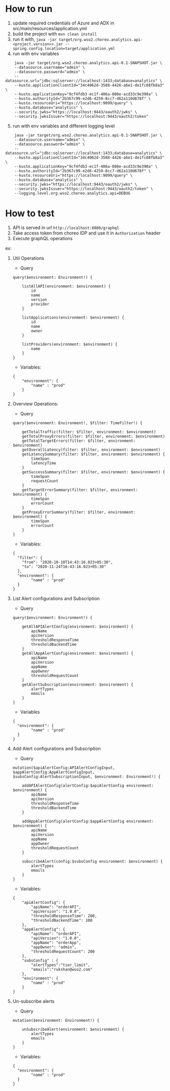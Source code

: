 # How to run
1. update required credentials of Azure and ADX in src/main/resources/application.yml
2. build the project with `mvn clean install`
3. run it with, `java -jar target/org.wso2.choreo.analytics.api-<project.version>>.jar --spring.config.location=target/application.yml`
4. run with env variables
```
    java -jar target/org.wso2.choreo.analytics.api-0.1-SNAPSHOT.jar \
    --datasource.username="admin" \
    --datasource.password="admin" \
    --datasource.url="jdbc:sqlserver://localhost:1433;database=analytics" \
    --kusto.applicationClientId="34c4062d-3588-4426-a6e1-de1fc88fb8a3" \
    --kusto.applicationKey="9cf4fdb3-ec1f-406a-808e-acd33c9e390a" \
    --kusto.authorityId="2b367c99-e2d6-4259-8cc7-d62a110d678f" \
    --kusto.resourceUri="https://localhost:9099/query" \
    --kusto.database="analytics" \
    --security.jwks="https://localhost:9443/oauth2/jwks" \
    --security.jwksIssuer="https://localhost:9443/oauth2/token"
```    
5. run with env variables and different logging level
```
    java -jar target/org.wso2.choreo.analytics.api-0.1-SNAPSHOT.jar \
    --datasource.username="admin" \
    --datasource.password="admin" \
    --datasource.url="jdbc:sqlserver://localhost:1433;database=analytics" \
    --kusto.applicationClientId="34c4062d-3588-4426-a6e1-de1fc88fb8a3" \
    --kusto.applicationKey="9cf4fdb3-ec1f-406a-808e-acd33c9e390a" \
    --kusto.authorityId="2b367c99-e2d6-4259-8cc7-d62a110d678f" \
    --kusto.resourceUri="https://localhost:9099/query" \
    --kusto.database="analytics" \
    --security.jwks="https://localhost:9443/oauth2/jwks" \
    --security.jwksIssuer="https://localhost:9443/oauth2/token" \
    --logging.level.org.wso2.choreo.analytics.api=DEBUG
```  


# How to test
1. API is served in url `http://localhost:8080/graphql`
2. Take access token from choreo IDP and use it in `Authorization` header
3. Execute graphQL operations

ex:
1. Util Operations
    - Query 
    ```
    query($environment: Environment!) {
    
        listAllAPI(environment: $environment) {
            id
            name
            version
            provider
        }
    
        listApplications(environment: $environment) {
            id
            name
            owner
        }
    
        listProviders(environment: $environment) {
            name
        }
    }   
    ```
    
    - Variables:
    ```
    {
        "environment": {
            "name" : "prod"
        }
    }
    ```


1. Overview Operations:
    - Query
    ```
    query($environment: Environment!, $filter: TimeFilter!) {
    
        getTotalTraffic(filter: $filter, environment: $environment)
        getTotalProxyErrors(filter: $filter, environment: $environment)
        getTotalTargetErrors(filter: $filter, environment: $environment)
        getOverallLatency(filter: $filter, environment: $environment)
        getLatencySummary(filter: $filter, environment: $environment) {
            timeSpan
            latencyTime
        }
        getSuccessSummary(filter: $filter, environment: $environment) {
            timeSpan
            requestCount
        }
        getTargetErrorSummary(filter: $filter, environment: $environment) {
            timeSpan
            errorCount
        }
        getProxyErrorSummary(filter: $filter, environment: $environment) {
            timeSpan
            errorCount
        }
    }   
    ```
  
    - Variables:
    ```
    {
      "filter": {
        "from": "2020-10-10T14:43:16.023+05:30",
        "to": "2020-11-24T16:43:16.023+05:30"
      },
      "environment": {
            "name" : "prod"
      }
    }
    ```

1. List Alert configurations and Subscription
    - Query
    ```
    query($environment: Environment!) {
    
        getAllAPIAlertConfig(environment: $environment) {
            apiName
            apiVersion
            thresholdResponseTime
            thresholdBackendTime
        }
        getAllAppAlertConfig(environment: $environment) {
            apiName
            apiVersion
            appName
            appOwner
            thresholdRequestCount
        }
        getAlertSubscription(environment: $environment) {
            alertTypes
            emails
        }
    }
    ```

    - Variables
    ```
    {
      "environment": {
            "name" : "prod"
      }
    }
    ```

1. Add Alert configurations and Subscription
    - Query
    ```
    mutation($apiAlertConfig:APIAlertConfigInput, $appAlertConfig:AppAlertConfigInput, $subsConfig:AlertSubscriptionInput, $environment: Environment!) {
    
        addAPIAlertConfig(alertConfig:$apiAlertConfig environment: $environment) {
            apiName
            apiVersion
            thresholdResponseTime
            thresholdBackendTime
        }
        
        addAppAlertConfig(alertConfig:$appAlertConfig environment: $environment) {
            apiName
            apiVersion
            appName
            appOwner
            thresholdRequestCount
        }
    
        subscribeAlert(config:$subsConfig environment: $environment) {
            alertTypes
            emails
        }
    }
    ```
    
    - Variables:
    ```
    {
        "apiAlertConfig": {
            "apiName": "orderAPI",
            "apiVersion": "1.0.0",
            "thresholdResponseTime": 200,
            "thresholdBackendTime": 100
        },
        "appAlertConfig": {
            "apiName": "orderAPI",
            "apiVersion": "1.0.0",
            "appName": "orderApp",
            "appOwner": "admin",
            "thresholdRequestCount": 200
        },
        "subsConfig" : {
            "alertTypes":"tier_limit",
            "emails":"rukshan@wso2.com"
        },
        "environment": {
            "name" : "prod"
        }
    }
    ```

1. Un-subscribe alerts
    - Query
    ```
    mutation($environment: Environment!) {
    
        unSubscribeAlert(environment: $environment) {
            alertTypes
            emails
        }
    }
    ```
    
    - Variables:
    ```
    {
      "environment": {
            "name" : "prod"
      }
    }
    ```
